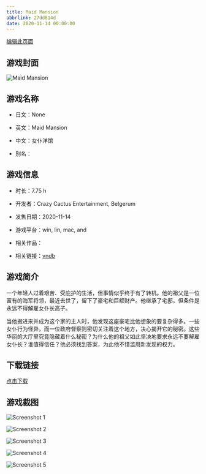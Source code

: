 ```yaml
---
title: Maid Mansion
abbrlink: 27dd614d
date: 2020-11-14 00:00:00
---
```

[编辑此页面](https://github.com/ACG-3/ADV3-source/blob/main/source/_posts/Maid%20Mansion.md)

## 游戏封面

![Maid Mansion](https://pan.timero.xyz/d/onedrive/img_lib_001/Maid%20Mansion_cover.avif)


## 游戏名称

- 日文：None
- 英文：Maid Mansion
- 中文：女仆洋馆

- 别名：


## 游戏信息

- 时长：7.75 h
- 开发者：Crazy Cactus Entertainment, Belgerum
- 发售日期：2020-11-14
- 游戏平台：win, lin, mac, and
- 相关作品：

- 相关链接：[vndb](https://vndb.org/v20191)


## 游戏简介

一个年轻人过着艰苦、受庇护的生活，但事情似乎终于有了转机。他的祖父是一位富有的海军将领，最近去世了，留下了豪宅和巨额财产。他继承了宅邸，但条件是永远不得解雇女仆长高子。

当他搬进来并成为这个家的主人时，他发现这座豪宅比他想象的要复杂得多。一些女仆行为怪异，而一位政府督察则密切关注着这个地方，决心揭开它的秘密。这些华丽的大厅里究竟隐藏着什么秘密？为什么他的祖父如此坚决地要求永远不要解雇女仆长？谁值得信任？他必须找到答案，为此他不惜滥用新发现的权力。




## 下载链接

[点击下载](https://pan.timero.xyz/onedrive/adv_lib_001/Maid%20Mansion)


## 游戏截图


![Screenshot 1](https://pan.timero.xyz/d/onedrive/img_lib_001/Maid%20Mansion_Screenshot_1.avif)

![Screenshot 2](https://pan.timero.xyz/d/onedrive/img_lib_001/Maid%20Mansion_Screenshot_2.avif)

![Screenshot 3](https://pan.timero.xyz/d/onedrive/img_lib_001/Maid%20Mansion_Screenshot_3.avif)

![Screenshot 4](https://pan.timero.xyz/d/onedrive/img_lib_001/Maid%20Mansion_Screenshot_4.avif)

![Screenshot 5](https://pan.timero.xyz/d/onedrive/img_lib_001/Maid%20Mansion_Screenshot_5.avif)

